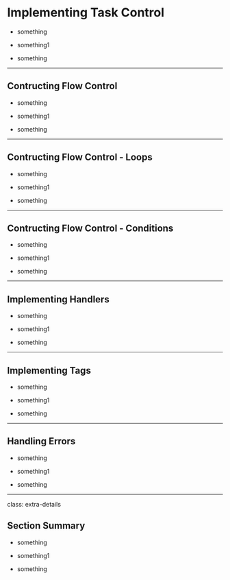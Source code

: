 # Implementing Task Control

* something

* something1

* something

---

## Contructing Flow Control

* something

* something1

* something

---

## Contructing Flow Control - Loops

* something

* something1

* something

---

## Contructing Flow Control - Conditions

* something

* something1

* something

---

## Implementing Handlers

* something

* something1

* something

---

## Implementing Tags

* something

* something1

* something

---

## Handling Errors

* something

* something1

* something

---

class: extra-details

## Section Summary

* something

* something1

* something
